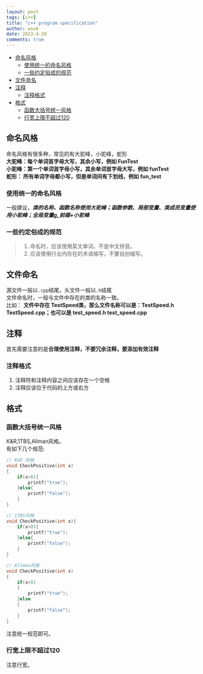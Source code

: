 ```yaml
---
layout: post
tags: [c++]
title: "c++ program specification"
author: wsxk
date: 2023-4-20
comments: true
---
```



- [命名风格](#命名风格)
  - [使用统一的命名风格](#使用统一的命名风格)
  - [一些约定俗成的规范](#一些约定俗成的规范)
- [文件命名](#文件命名)
- [注释](#注释)
  - [注释格式](#注释格式)
- [格式](#格式)
  - [函数大括号统一风格](#函数大括号统一风格)
  - [行宽上限不超过120](#行宽上限不超过120)


## 命名风格<br>
命名风格有很多种，常见的有大驼峰，小驼峰，蛇形<br>
**大驼峰：每个单词首字母大写，其余小写，例如 FunTest**<br>
**小驼峰：第一个单词首字母小写，其余单词首字母大写，例如 funTest**<br>
**蛇形： 所有单词字母都小写，但是单词间有下划线，例如 fun_test**<br>

### 使用统一的命名风格<br>
一般建议，***类的名称、函数名称使用大驼峰；函数参数、局部变量、类成员变量使用小驼峰；全局变量g_前缀+小驼峰***<br>

### 一些约定俗成的规范<br>
> 1. 命名时，应该使用英文单词，不是中文拼音。
> 2. 应该使用行业内存在的术语缩写，不要自创缩写。

## 文件命名<br>
源文件一般以`.cpp`结尾，头文件一般以`.h`结尾<br>
文件命名时，一般与文件中存在的类的名称一致。<br>
比如： **文件中存在 TestSpeed类，那么文件名称可以是：TestSpeed.h TestSpeed.cpp；也可以是 test_speed.h test_speed.cpp**<br>

## 注释<br>
首先需要注意的是**合理使用注释，不要冗余注释，要添加有效注释**<br>

### 注释格式<br>
1. 注释符和注释内容之间应该存在一个空格<br>
2. 注释应该位于代码的上方或右方<br>

## 格式<br>
### 函数大括号统一风格<br>
K&R,1TBS,Allman风格。<br>
有如下几个规范:<br>
```c++
// K&R 风格
void CheckPositive(int x)
{
    if(x>0){
        printf("true");
    }else{
        printf("false");
    }
}

// 1TBS风格
void CheckPositive(int x){
    if(x>0){
        printf("true");
    }else{
        printf("false");
    }
}

// Allman风格
void CheckPositive(int x)
{
    if(x>0)
    {
        printf("true");
    }else
    {
        printf("false");
    }
}
```
注意统一规范即可。<br>

### 行宽上限不超过120<br>
注意行宽。<br>
